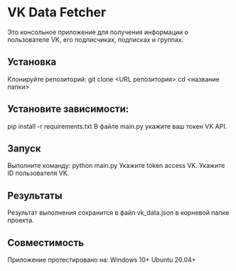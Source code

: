 # VK Data Fetcher

Это консольное приложение для получения информации о пользователе VK, его подписчиках, подписках и группах.

## Установка
Клонируйте репозиторий:
git clone <URL репозитория>
cd <название папки>

## Установите зависимости:

pip install -r requirements.txt
В файле main.py укажите ваш токен VK API.

## Запуск
Выполните команду:
python main.py
Укажите token access VK.
Укажите ID пользователя VK.

## Результаты
Результат выполнения сохранится в файл vk_data.json в корневой папке проекта.

## Совместимость
Приложение протестировано на:
Windows 10+
Ubuntu 20.04+
